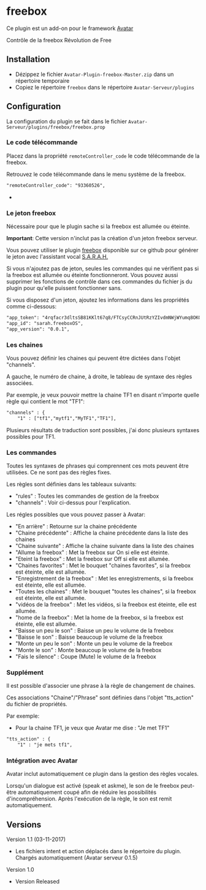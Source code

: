 freebox
=======

Ce plugin est un add-on pour le framework [Avatar](https://github.com/Spikharpax/Avatar-Serveur)

Contrôle de la freebox Révolution de Free 


## Installation
- Dézippez le fichier `Avatar-Plugin-freebox-Master.zip` dans un répertoire temporaire
- Copiez le répertoire `freebox` dans le répertoire `Avatar-Serveur/plugins`


## Configuration
La configuration du plugin se fait dans le fichier `Avatar-Serveur/plugins/freebox/freebox.prop`

### Le code télécommande
Placez dans la propriété `remoteController_code` le code télécommande de la freebox.

Retrouvez le code télécommande dans le menu système de la freebox.

```xml
"remoteController_code": "93360526",
```	

*
### Le jeton freebox
Nécessaire pour que le plugin sache si la freebox est allumée ou éteinte.

**Important**: Cette version n'inclut pas la création d'un jeton freebox serveur.

Vous pouvez utiliser le plugin [freebox](https://github.com/Spikharpax/SARAH-Plugin-freebox) disponible sur ce github pour générer le jeton avec l'assistant vocal [S.A.R.A.H.](http://encausse.net/s-a-r-a-h)

Si vous n'ajoutez pas de jeton, seules les commandes qui ne vérifient pas si la freebox est allumée ou éteinte fonctionneront. Vous pouvez aussi supprimer les fonctions de contrôle dans ces commandes du fichier js du plugin pour qu'elle puissent fonctionner sans.

Si vous disposez d'un jeton, ajoutez les informations dans les propriétés comme ci-dessous:
```xml
"app_token": "4rqfacr3dltsSB81KKlt67q8/FTCsyCCRnJUtRzYZIvdmNWjWYumq8OKG/slMQxs",
"app_id": "sarah.freeboxOS",
"app_version": "0.0.1",
```	

### Les chaines
Vous pouvez définir les chaines qui peuvent être dictées dans l'objet "channels".

A gauche, le numéro de chaine, à droite, le tableau de syntaxe des règles associées.

Par exemple, je veux pouvoir mettre la chaine TF1 en disant n'importe quelle règle qui contient le mot "TF1":
```xml
"channels" : {
	"1" : ["tf1","mytf1","MyTF1","TF1"],
```	

Plusieurs résultats de traduction sont possibles, j'ai donc plusieurs syntaxes possibles pour TF1.


### Les commandes
Toutes les syntaxes de phrases qui comprennent ces mots peuvent être utilisées. Ce ne sont pas des règles fixes.

Les règles sont définies dans les tableaux suivants:
- "rules" : Toutes les commandes de gestion de la freebox
- "channels" : Voir ci-dessus pour l'explication.

Les régles possibles que vous pouvez passer à Avatar:
- "En arrière" : Retourne sur la chaine précédente 
- "Chaine précédente" : Affiche la chaine précédente dans la liste des chaines
- "Chaine suivante" : Affiche la chaine suivante dans la liste des chaines
- "Allume la freebox" : Met la freebox sur On si elle est éteinte.
- "Eteint la freebox" : Met la freebox sur Off si elle est allumée.
- "Chaines favorites" : Met le bouquet "chaines favorites", si la freebox est éteinte, elle est allumée.
- "Enregistrement de la freebox" : Met les enregistrements, si la freebox est éteinte, elle est allumée.
- "Toutes les chaines" : Met le bouquet "toutes les chaines", si la freebox est éteinte, elle est allumée.
- "vidéos de la freebox" : Met les vidéos, si la freebox est éteinte, elle est allumée.
- "home de la freebox" : Met la home de la freebox, si la freebox est éteinte, elle est allumée.
- "Baisse un peu le son" : Baisse un peu le volume de la freebox
- "Baisse le son" : Baisse beaucoup le volume de la freebox
- "Monte un peu le son" : Monte un peu le volume de la freebox
- "Monte le son" : Monte beaucoup le volume de la freebox
- "Fais le silence" : Coupe (Mute) le volume de la freebox


### Supplément
Il est possible d'associer une phrase à la règle de changement de chaines.

Ces associations "Chaine"/"Phrase" sont définies dans l'objet "tts_action" du fichier de propriétés.

Par exemple:
- Pour la chaine TF1, je veux que Avatar me dise :  "Je met TF1"
```xml
"tts_action" : {
	"1" : "je mets tf1",
```	

### Intégration avec Avatar
Avatar inclut automatiquement ce plugin dans la gestion des règles vocales. 

Lorsqu'un dialogue est activé (speak et askme), le son de le freebox peut-être automatiquement coupé afin de réduire les possibilités d'incompréhension. Après l'exécution de la règle, le son est remit automatiquement.



   
## Versions
Version 1.1 (03-11-2017)
- Les fichiers intent et action déplacés dans le répertoire du plugin. Chargés automatiquement (Avatar serveur 0.1.5)

Version 1.0 
- Version Released

